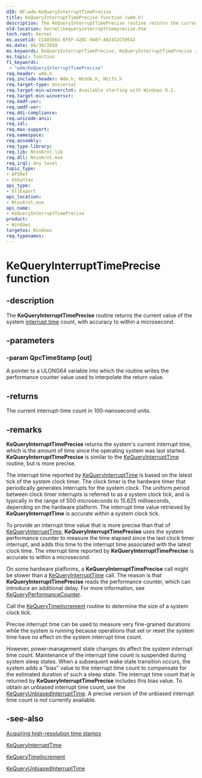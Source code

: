 ```yaml
---
UID: NF:wdm.KeQueryInterruptTimePrecise
title: KeQueryInterruptTimePrecise function (wdm.h)
description: The KeQueryInterruptTimePrecise routine returns the current value of the system interrupt time count, with accuracy to within a microsecond.
old-location: kernel\kequeryinterrupttimeprecise.htm
tech.root: kernel
ms.assetid: CCA03E61-6FEF-42BC-9407-A02432C50542
ms.date: 04/30/2018
ms.keywords: KeQueryInterruptTimePrecise, KeQueryInterruptTimePrecise routine [Kernel-Mode Driver Architecture], kernel.kequeryinterrupttimeprecise, wdm/KeQueryInterruptTimePrecise
ms.topic: function
f1_keywords:
 - "wdm/KeQueryInterruptTimePrecise"
req.header: wdm.h
req.include-header: Wdm.h, Ntddk.h, Ntifs.h
req.target-type: Universal
req.target-min-winverclnt: Available starting with Windows 8.1.
req.target-min-winversvr: 
req.kmdf-ver: 
req.umdf-ver: 
req.ddi-compliance: 
req.unicode-ansi: 
req.idl: 
req.max-support: 
req.namespace: 
req.assembly: 
req.type-library: 
req.lib: NtosKrnl.lib
req.dll: NtosKrnl.exe
req.irql: Any level
topic_type:
- APIRef
- kbSyntax
api_type:
- DllExport
api_location:
- NtosKrnl.exe
api_name:
- KeQueryInterruptTimePrecise
product:
- Windows
targetos: Windows
req.typenames: 
---
```


# KeQueryInterruptTimePrecise function


## -description


The <b>KeQueryInterruptTimePrecise</b> routine returns the current value of the system <a href="https://go.microsoft.com/fwlink/p/?linkid=201082">interrupt time</a> count, with accuracy to within a microsecond.


## -parameters




### -param QpcTimeStamp [out]

A pointer to a ULONG64 variable into which the routine writes the performance counter value used to interpolate the return value.


## -returns



The current interrupt-time count in 100-nanosecond units.




## -remarks



<b>KeQueryInterruptTimePrecise</b> returns the system's current interrupt time, which is the amount of time since the operating system was last started. <b>KeQueryInterruptTimePrecise</b> is similar to the <a href="https://docs.microsoft.com/windows-hardware/drivers/ddi/wdm/nf-wdm-kequeryinterrupttime">KeQueryInterruptTime</a> routine, but is more precise. 

The interrupt time reported by <a href="https://docs.microsoft.com/windows-hardware/drivers/ddi/wdm/nf-wdm-kequeryinterrupttime">KeQueryInterruptTime</a> is based on the latest tick of the system clock timer. The clock timer is the hardware timer that periodically generates interrupts for the system clock. The uniform period between clock timer interrupts is referred to as a system clock tick, and is typically in the range of 500 microseconds to 15.625 milliseconds, depending on the hardware platform. The interrupt time value retrieved by <b>KeQueryInterruptTime</b> is accurate within a system clock tick.

To provide an interrupt time value that is more precise than that of <a href="https://docs.microsoft.com/windows-hardware/drivers/ddi/wdm/nf-wdm-kequeryinterrupttime">KeQueryInterruptTime</a>, <b>KeQueryInterruptTimePrecise</b> uses the system performance counter to measure the time elapsed since the last clock timer interrupt, and adds this time to the interrupt time associated with the latest clock time. The interrupt time reported by <b>KeQueryInterruptTimePrecise</b> is accurate to within a microsecond.

On some hardware platforms, a <b>KeQueryInterruptTimePrecise</b> call might be slower than a <a href="https://docs.microsoft.com/windows-hardware/drivers/ddi/wdm/nf-wdm-kequeryinterrupttime">KeQueryInterruptTime</a> call. The reason is that <b>KeQueryInterruptTimePrecise</b> reads the performance counter, which can introduce an additional delay. For more information, see <a href="https://docs.microsoft.com/windows-hardware/drivers/ddi/ntifs/nf-ntifs-kequeryperformancecounter">KeQueryPerformanceCounter</a>.

Call the <a href="https://docs.microsoft.com/windows-hardware/drivers/ddi/wdm/nf-wdm-kequerytimeincrement">KeQueryTimeIncrement</a> routine to determine the size of a system clock tick.

Precise interrupt time can be used to measure very fine-grained durations while the system is running because operations that set or reset the system time have no effect on the system interrupt time count.

However, power-management state changes do affect the system interrupt time count. Maintenance of the interrupt time count is suspended during system sleep states. When a subsequent wake state transition occurs, the system adds a "bias" value to the interrupt time count to compensate for the estimated duration of such a sleep state. The interrupt time count that is returned by <b>KeQueryInterruptTimePrecise</b> includes this bias value. To obtain an unbiased interrupt time count, use the <a href="https://docs.microsoft.com/windows-hardware/drivers/ddi/wdm/nf-wdm-kequeryunbiasedinterrupttime">KeQueryUnbiasedInterruptTime</a>. A precise version of the unbiased interrupt time count is not currently available.




## -see-also




<a href="https://docs.microsoft.com/windows/desktop/SysInfo/acquiring-high-resolution-time-stamps">Acquiring high-resolution time stamps</a>



<a href="https://docs.microsoft.com/windows-hardware/drivers/ddi/wdm/nf-wdm-kequeryinterrupttime">KeQueryInterruptTime</a>



<a href="https://docs.microsoft.com/windows-hardware/drivers/ddi/wdm/nf-wdm-kequerytimeincrement">KeQueryTimeIncrement</a>



<a href="https://docs.microsoft.com/windows-hardware/drivers/ddi/wdm/nf-wdm-kequeryunbiasedinterrupttime">KeQueryUnbiasedInterruptTime</a>
 

 

